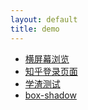 ```yaml
---
layout: default
title: demo
---
```


+ [横屏幕浏览](./page/scrollLeft/index.html)
+ [知乎登录页面](./page/zhihulogin/index.html)
+ [学渣测试](./page/test/index.html)
+ [box-shadow](./page/box-shadow/)
